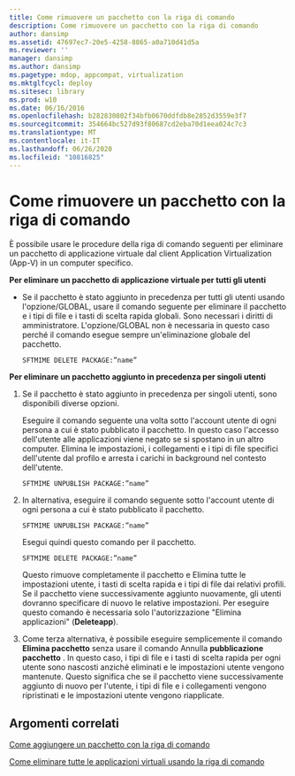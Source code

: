 ```yaml
---
title: Come rimuovere un pacchetto con la riga di comando
description: Come rimuovere un pacchetto con la riga di comando
author: dansimp
ms.assetid: 47697ec7-20e5-4258-8865-a0a710d41d5a
ms.reviewer: ''
manager: dansimp
ms.author: dansimp
ms.pagetype: mdop, appcompat, virtualization
ms.mktglfcycl: deploy
ms.sitesec: library
ms.prod: w10
ms.date: 06/16/2016
ms.openlocfilehash: b282830802f34bfb0670ddfdb8e2852d3559e3f7
ms.sourcegitcommit: 354664bc527d93f80687cd2eba70d1eea024c7c3
ms.translationtype: MT
ms.contentlocale: it-IT
ms.lasthandoff: 06/26/2020
ms.locfileid: "10816825"
---
```

# Come rimuovere un pacchetto con la riga di comando


È possibile usare le procedure della riga di comando seguenti per eliminare un pacchetto di applicazione virtuale dal client Application Virtualization (App-V) in un computer specifico.

**Per eliminare un pacchetto di applicazione virtuale per tutti gli utenti**

-   Se il pacchetto è stato aggiunto in precedenza per tutti gli utenti usando l'opzione/GLOBAL, usare il comando seguente per eliminare il pacchetto e i tipi di file e i tasti di scelta rapida globali. Sono necessari i diritti di amministratore. L'opzione/GLOBAL non è necessaria in questo caso perché il comando esegue sempre un'eliminazione globale del pacchetto.

    `SFTMIME DELETE PACKAGE:”name”`

**Per eliminare un pacchetto aggiunto in precedenza per singoli utenti**

1.  Se il pacchetto è stato aggiunto in precedenza per singoli utenti, sono disponibili diverse opzioni.

    Eseguire il comando seguente una volta sotto l'account utente di ogni persona a cui è stato pubblicato il pacchetto. In questo caso l'accesso dell'utente alle applicazioni viene negato se si spostano in un altro computer. Elimina le impostazioni, i collegamenti e i tipi di file specifici dell'utente dal profilo e arresta i carichi in background nel contesto dell'utente.

    `SFTMIME UNPUBLISH PACKAGE:”name”`

2.  In alternativa, eseguire il comando seguente sotto l'account utente di ogni persona a cui è stato pubblicato il pacchetto.

    `SFTMIME UNPUBLISH PACKAGE:”name”`

    Esegui quindi questo comando per il pacchetto.

    `SFTMIME DELETE PACKAGE:”name”`

    Questo rimuove completamente il pacchetto e Elimina tutte le impostazioni utente, i tasti di scelta rapida e i tipi di file dai relativi profili. Se il pacchetto viene successivamente aggiunto nuovamente, gli utenti dovranno specificare di nuovo le relative impostazioni. Per eseguire questo comando è necessaria solo l'autorizzazione "Elimina applicazioni" (**Deleteapp**).

3.  Come terza alternativa, è possibile eseguire semplicemente il comando **Elimina pacchetto** senza usare il comando Annulla **pubblicazione pacchetto** . In questo caso, i tipi di file e i tasti di scelta rapida per ogni utente sono nascosti anziché eliminati e le impostazioni utente vengono mantenute. Questo significa che se il pacchetto viene successivamente aggiunto di nuovo per l'utente, i tipi di file e i collegamenti vengono ripristinati e le impostazioni utente vengono riapplicate.

## Argomenti correlati


[Come aggiungere un pacchetto con la riga di comando](how-to-add-a-package-by-using-the-command-line.md)

[Come eliminare tutte le applicazioni virtuali usando la riga di comando](how-to-delete-all-virtual-applications-by-using-the-command-line.md)

 

 






